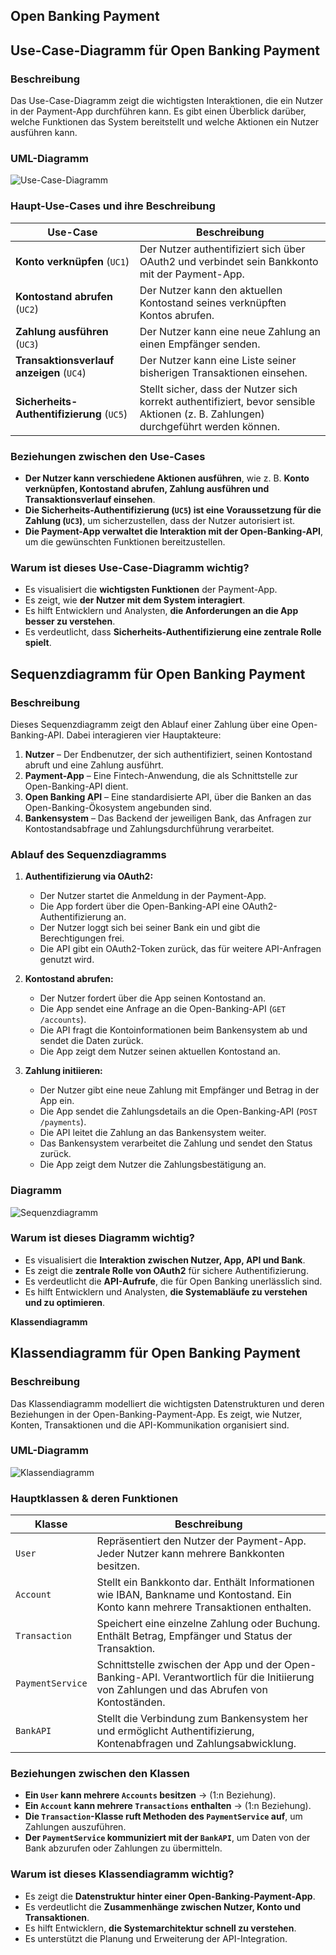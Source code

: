 ## Open Banking Payment 


## **Use-Case-Diagramm für Open Banking Payment**

### **Beschreibung**  
Das Use-Case-Diagramm zeigt die wichtigsten Interaktionen, die ein Nutzer in der Payment-App durchführen kann. Es gibt einen Überblick darüber, welche Funktionen das System bereitstellt und welche Aktionen ein Nutzer ausführen kann.

### **UML-Diagramm**
![Use-Case-Diagramm](http://www.plantuml.com/plantuml/png/PT6zJiCm40Vm_PxYbDq3_LXGLRMK3GcGW8NjI2-9bUGIdS-L2EBDklN5I4HKBB5O_jk_EzloBXYfnRO1yzOmlWLs1ng7Uq-bKjkYmwUU1Uz8QYybFjDdos80b5kdc3r66rWpf33LAe1oRYJbs2kRhTltVOPVW1W3vnJ6dOTEhCCJQosNSr-m_3OutFn3mKYEI1yQ_zGYLUzKDL5Af1YAoxdIgrgcwbL90jNcEmadrePYWIG3-_BgLwb_yNd5Mh6tuFRHAXRpXHyywtZMNB26Ru3fqUZSThfy6XPfMAPX1UF2F5_ZBMush4MdHrRRRW5sBCVfFtu0)  


### **Haupt-Use-Cases und ihre Beschreibung**
| **Use-Case**                  | **Beschreibung** |
|--------------------------------|----------------|
| **Konto verknüpfen** (`UC1`)   | Der Nutzer authentifiziert sich über OAuth2 und verbindet sein Bankkonto mit der Payment-App. |
| **Kontostand abrufen** (`UC2`) | Der Nutzer kann den aktuellen Kontostand seines verknüpften Kontos abrufen. |
| **Zahlung ausführen** (`UC3`)  | Der Nutzer kann eine neue Zahlung an einen Empfänger senden. |
| **Transaktionsverlauf anzeigen** (`UC4`) | Der Nutzer kann eine Liste seiner bisherigen Transaktionen einsehen. |
| **Sicherheits-Authentifizierung** (`UC5`) | Stellt sicher, dass der Nutzer sich korrekt authentifiziert, bevor sensible Aktionen (z. B. Zahlungen) durchgeführt werden können. |


### **Beziehungen zwischen den Use-Cases**
- **Der Nutzer kann verschiedene Aktionen ausführen**, wie z. B. **Konto verknüpfen, Kontostand abrufen, Zahlung ausführen und Transaktionsverlauf einsehen**.  
- **Die Sicherheits-Authentifizierung (`UC5`) ist eine Voraussetzung für die Zahlung (`UC3`)**, um sicherzustellen, dass der Nutzer autorisiert ist.  
- **Die Payment-App verwaltet die Interaktion mit der Open-Banking-API**, um die gewünschten Funktionen bereitzustellen.  

### **Warum ist dieses Use-Case-Diagramm wichtig?**
- Es visualisiert die **wichtigsten Funktionen** der Payment-App.  
- Es zeigt, wie **der Nutzer mit dem System interagiert**.  
- Es hilft Entwicklern und Analysten, **die Anforderungen an die App besser zu verstehen**.  
- Es verdeutlicht, dass **Sicherheits-Authentifizierung eine zentrale Rolle spielt**.  


## **Sequenzdiagramm für Open Banking Payment**

### **Beschreibung**
Dieses Sequenzdiagramm zeigt den Ablauf einer Zahlung über eine Open-Banking-API. Dabei interagieren vier Hauptakteure:
1. **Nutzer** – Der Endbenutzer, der sich authentifiziert, seinen Kontostand abruft und eine Zahlung ausführt.
2. **Payment-App** – Eine Fintech-Anwendung, die als Schnittstelle zur Open-Banking-API dient.
3. **Open Banking API** – Eine standardisierte API, über die Banken an das Open-Banking-Ökosystem angebunden sind.
4. **Bankensystem** – Das Backend der jeweiligen Bank, das Anfragen zur Kontostandsabfrage und Zahlungsdurchführung verarbeitet.


### **Ablauf des Sequenzdiagramms**
1. **Authentifizierung via OAuth2:**  
   - Der Nutzer startet die Anmeldung in der Payment-App.
   - Die App fordert über die Open-Banking-API eine OAuth2-Authentifizierung an.
   - Der Nutzer loggt sich bei seiner Bank ein und gibt die Berechtigungen frei.
   - Die API gibt ein OAuth2-Token zurück, das für weitere API-Anfragen genutzt wird.

2. **Kontostand abrufen:**  
   - Der Nutzer fordert über die App seinen Kontostand an.
   - Die App sendet eine Anfrage an die Open-Banking-API (`GET /accounts`).
   - Die API fragt die Kontoinformationen beim Bankensystem ab und sendet die Daten zurück.
   - Die App zeigt dem Nutzer seinen aktuellen Kontostand an.

3. **Zahlung initiieren:**  
   - Der Nutzer gibt eine neue Zahlung mit Empfänger und Betrag in der App ein.
   - Die App sendet die Zahlungsdetails an die Open-Banking-API (`POST /payments`).
   - Die API leitet die Zahlung an das Bankensystem weiter.
   - Das Bankensystem verarbeitet die Zahlung und sendet den Status zurück.
   - Die App zeigt dem Nutzer die Zahlungsbestätigung an.

### **Diagramm**
![Sequenzdiagramm](https://www.plantuml.com/plantuml/png/VPB1QXin48RlUeeXXv90JQ57WqiSCAMqn8Rab9jsTrOU8essqgWGFqyU8pU_MAMr5TYDoKcizEd_v_-rjr5qaEIi4XABi1sGuKxpCx61dNvno08BUC2_2VdGaJP1EwUKRiK7k4zomA26B44j3JgpL-TBY_KmN86EaDSfCB5OxtuLggnJgW38yIKAkaACDvHQhM2TP8yirDE1CAGiyeyqRClsTrYjr6aeMFmerajOiqFR5MoCYgpoTZdDbijwxQEcvjw73WEhp1Ny9Bk4FzuGGuC4-NIS2Z2SM4ljljfNWmsnzSOWmnTuIb78kI9liC6pT1tqFCgZpxdX-DPWS2I2biVKlpsBpmcu0zs4r2D_p3g1-81aPcb_RXxXcsvRdrWYN6VzazrD3LdYd6Me5E2qa6Vawgd6l8kgDuATbWnOmXx3B58zdmSQPthlzFBS9VIJtjlI5Z494OQBeUynOINh6yFrnWtzyPKDXgzmXnAqkPbKiTi-v2w6yhD-saKLRb2dliZCIwX4pDQI8XnIEBwrpnSUk88DHZc-2fdyCQzYhlPUnorobvpz3m00)

### **Warum ist dieses Diagramm wichtig?**
- Es visualisiert die **Interaktion zwischen Nutzer, App, API und Bank**.
- Es zeigt die **zentrale Rolle von OAuth2** für sichere Authentifizierung.
- Es verdeutlicht die **API-Aufrufe**, die für Open Banking unerlässlich sind.
- Es hilft Entwicklern und Analysten, **die Systemabläufe zu verstehen und zu optimieren**.

__Klassendiagramm__


## **Klassendiagramm für Open Banking Payment**

### **Beschreibung**
Das Klassendiagramm modelliert die wichtigsten Datenstrukturen und deren Beziehungen in der Open-Banking-Payment-App. Es zeigt, wie Nutzer, Konten, Transaktionen und die API-Kommunikation organisiert sind.


### **UML-Diagramm**
![Klassendiagramm](http://www.plantuml.com/plantuml/png/ZLB1JW8n4BttAoPxOgEGUDqO0iIO44qaGJzWh0CqjBEadHgL-EzkGt6xUF54vysyUOytEmk2NgApIenOWgS3CIoGzuQtiC9FHommXWUB8H2_6TnwT4ufdG1u2UJXg02kOlTQtZMm5jyn4yBegAp9eR4bW5gtaIKqy6Y2tCvFvLHzdxTd18x5z533l2ANTLVkXxL5rjJ0lMrH4Y8UEQ0Mq_9P-Bc72l42XUC5SsW2NJ9MQ7ZIvc28fPmAWX93YT07wIYKGnxL3IpQrX9oRoBtrkJVZQQJ3yD63FQyWVmr_16l4sbBajDSd28PrPdHYwMhprVB77UK7R4OZKBfogEwjBuXqRkyCAJMu89f8dqi_tPuVYGlIGogcmh6OwYuWhnKvT-YLPv8NIGrcKn__qy37ELBL36U-fVXDk3ZHW3ZHiqwyz7P7m00)  


### **Hauptklassen & deren Funktionen**
| **Klasse**        | **Beschreibung** |
|-------------------|----------------|
| `User`           | Repräsentiert den Nutzer der Payment-App. Jeder Nutzer kann mehrere Bankkonten besitzen. |
| `Account`        | Stellt ein Bankkonto dar. Enthält Informationen wie IBAN, Bankname und Kontostand. Ein Konto kann mehrere Transaktionen enthalten. |
| `Transaction`    | Speichert eine einzelne Zahlung oder Buchung. Enthält Betrag, Empfänger und Status der Transaktion. |
| `PaymentService` | Schnittstelle zwischen der App und der Open-Banking-API. Verantwortlich für die Initiierung von Zahlungen und das Abrufen von Kontoständen. |
| `BankAPI`        | Stellt die Verbindung zum Bankensystem her und ermöglicht Authentifizierung, Kontenabfragen und Zahlungsabwicklung. |


### **Beziehungen zwischen den Klassen**
- **Ein `User` kann mehrere `Accounts` besitzen** → (1:n Beziehung).
- **Ein `Account` kann mehrere `Transactions` enthalten** → (1:n Beziehung).
- **Die `Transaction`-Klasse ruft Methoden des `PaymentService` auf**, um Zahlungen auszuführen.
- **Der `PaymentService` kommuniziert mit der `BankAPI`**, um Daten von der Bank abzurufen oder Zahlungen zu übermitteln.


### **Warum ist dieses Klassendiagramm wichtig?**
- Es zeigt die **Datenstruktur hinter einer Open-Banking-Payment-App**.  
- Es verdeutlicht die **Zusammenhänge zwischen Nutzer, Konto und Transaktionen**.  
- Es hilft Entwicklern, **die Systemarchitektur schnell zu verstehen**.  
- Es unterstützt die Planung und Erweiterung der API-Integration.  



